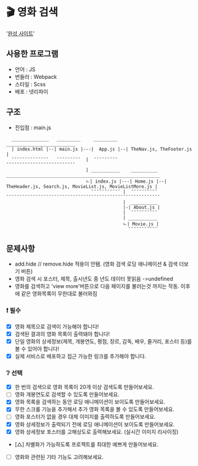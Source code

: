# 🎬 영화 검색

'[완성 사이트](https://https://warm-bienenstitch-18f568.netlify.app/#/)'

## 사용한 프로그램

- 언어 : JS
- 번들러 : Webpack
- 스타일 : Scss
- 배포 : 넷리파이

## 구조

- 진입점 : main.js

```
  ______________   _________     _________    __________________________
  | index.html |--| main.js |---|  App.js |--| TheNav.js, TheFooter.js |
  ¯¯¯¯¯¯¯¯¯¯¯¯¯¯   ¯¯¯¯¯¯¯¯¯  |  ¯¯¯¯¯¯¯¯¯    ¯¯¯¯¯¯¯¯¯¯¯¯¯¯¯¯¯¯¯¯¯¯¯¯¯¯
                              | ___________    __________   __________________________________________________________
                              ㄴ| index.js |---| Home.js |--| TheHeader.js, Search.js, MovieList.js, MovieListMore.js |
                                ¯¯¯¯¯¯¯¯¯¯¯ |  ¯¯¯¯¯¯¯¯¯¯   ¯¯¯¯¯¯¯¯¯¯¯¯¯¯¯¯¯¯¯¯¯¯¯¯¯¯¯¯¯¯¯¯¯¯¯¯¯¯¯¯¯¯¯¯¯¯¯¯¯¯¯¯¯¯¯¯¯¯
                                            |  __________
                                            |-| About.js |
                                            |  ¯¯¯¯¯¯¯¯¯¯
                                            | ___________
                                            ㄴ| Movie.js |
                                              ¯¯¯¯¯¯¯¯¯¯¯
```

## 문제사항

- add.hide // remove.hide 적용이 안됌. (영화 검색 로딩 애니메이션 & 검색 더보기 버튼)
- 영화 검색 시 포스터, 제목, 출시년도 중 년도 데이터 못읽음 ->undefined
- 영화를 검색하고 'view more'버튼으로 다음 페이지를 불러는것 까지는 작동. 이후에 같은 영화목록이 무한대로 불러와짐

### ❗ 필수

- [x] 영화 제목으로 검색이 가능해야 합니다!
- [x] 검색된 결과의 영화 목록이 출력돼야 합니다!
- [x] 단일 영화의 상세정보(제목, 개봉연도, 평점, 장르, 감독, 배우, 줄거리, 포스터 등)를 볼 수 있어야 합니다!
- [x] 실제 서비스로 배포하고 접근 가능한 링크를 추가해야 합니다.

### ❔ 선택

- [x] 한 번의 검색으로 영화 목록이 20개 이상 검색도록 만들어보세요.
- [ ] 영화 개봉연도로 검색할 수 있도록 만들어보세요.
- [x] 영화 목록을 검색하는 동안 로딩 애니메이션이 보이도록 만들어보세요.
- [x] 무한 스크롤 기능을 추가해서 추가 영화 목록을 볼 수 있도록 만들어보세요.
- [ ] 영화 포스터가 없을 경우 대체 이미지를 출력하도록 만들어보세요.
- [x] 영화 상세정보가 출력되기 전에 로딩 애니메이션이 보이도록 만들어보세요.
- [x] 영화 상세정보 포스터를 고해상도로 출력해보세요. (실시간 이미지 리사이징)
- [△] 차별화가 가능하도록 프로젝트를 최대한 예쁘게 만들어보세요.
- [ ] 영화와 관련된 기타 기능도 고려해보세요.
